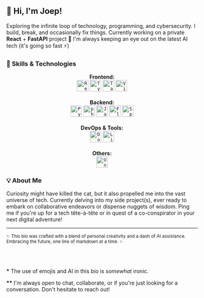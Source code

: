 <div align="left">
  <h2>👋 Hi, I'm Joep!</h2>
  <p>Exploring the infinite loop of technology, programming, and cybersecurity. I build, break, and occasionally fix things. Currently working on a private <b>React</b> + <b>FastAPI</b> project 🤫 I'm always keeping an eye out on the latest AI tech (it's going so fast ⚡) </p>
</div>

<h3 align="left">🚀 Skills & Technologies</h3>
<p align="center">
  <b>Frontend:</b>
  <br>
  <code><img width="30" src="https://user-images.githubusercontent.com/25181517/183897015-94a058a6-b86e-4e42-a37f-bf92061753e5.png" alt="React" title="React (aka 'I swear I'll finish this side project')"/></code>
  <code><img width="30" src="https://user-images.githubusercontent.com/25181517/183890598-19a0ac2d-e88a-4005-a8df-1ee36782fde1.png" alt="TypeScript" title="TypeScript (or how I learned to stop worrying and love the compiler)"/></code>
  <code><img width="30" src="https://user-images.githubusercontent.com/25181517/202896760-337261ed-ee92-4979-84c4-d4b829c7355d.png" alt="Tailwind CSS" title="Tailwind CSS (because who actually remembers CSS syntax?)"/></code>
  <code><img width="30" src="https://github.com/marwin1991/profile-technology-icons/assets/62091613/b40892ef-efb8-4b0e-a6b5-d1cfc2f3fc35" alt="Vite" title="Vite (so fast it's already done building)"/></code>
  <br><br>
  <b>Backend:</b>
  <br>
  <code><img width="30" src="https://user-images.githubusercontent.com/25181517/183423507-c056a6f9-1ba8-4312-a350-19bcbc5a8697.png" alt="Python" title="Python (for when I want things done yesterday)"/></code>
  <code><img width="30" src="https://user-images.githubusercontent.com/25181517/183570228-6a040b9f-3ddf-47a2-a201-743121dac664.png" alt="php" title="PHP (old but gold)"/></code>
  <code><img width="30" src="https://user-images.githubusercontent.com/25181517/117201156-9a724800-adec-11eb-9a9d-3cd0f67da4bc.png" alt="Java" title="Java (for that enterprise-grade coffee aroma)"/></code>
  <code><img width="30" src="https://user-images.githubusercontent.com/25181517/183423775-2276e25d-d43d-4e58-890b-edbc88e915f7.png" alt="Flask"title="Flask (Python's lightweight WYSIWYG, but FastAPI stole my heart <3)"/></code>
  <code><img width="30" src="https://user-images.githubusercontent.com/25181517/183891303-41f257f8-6b3d-487c-aa56-c497b880d0fb.png" alt="Spring Boot" title="Spring Boot (where Java goes to spring into action)"/></code>
  <br><br>
  <b>DevOps & Tools:</b>
  <br>
  <code><img width="30" src="https://user-images.githubusercontent.com/25181517/117207330-263ba280-adf4-11eb-9b97-0ac5b40bc3be.png" alt="Docker" title="Docker (to solve the 'it works on my machine' phenomenon )"/></code>
  <code><img width="30" src="https://github.com/marwin1991/profile-technology-icons/assets/76662862/2481dc48-be6b-4ebb-9e8c-3b957efe69fa" alt="Linux" title="Linux (where I spend hours customizing my terminal for a 5-minute task)"/></code>
  <br><br>
  <b>Others:</b>
  <br>
  <code><img width="30" src="https://user-images.githubusercontent.com/25181517/193427941-9437dbbe-376f-40dc-9573-0ef5c02a26a7.png" alt="Unity" title="Unity (building worlds one bug at a time)"/></code>
</p>

<div align="left">
  <h3>💡 About Me</h3>
  <p>Curiosity might have killed the cat, but it also propelled me into the vast universe of tech. Currently delving into my side project(s), ever ready to embark on collaborative endeavors or dispense nuggets of wisdom. Ping me if you're up for a tech tête-à-tête or in quest of a co-conspirator in your next digital adventure!</p>
</div>

---

<div align="left">
  <small>✨ This bio was crafted with a blend of personal creativity and a dash of AI assistance. Embracing the future, one line of markdown at a time. ✨</small>
</div>

<br><br>

<div align="left">
  <p><b>*</b> The use of emojis and AI in this bio is <i>somewhat</i> ironic.</p>
  <p><b>**</b> I'm always open to chat, collaborate, or if you're just looking for a conversation. Don't hesitate to reach out!</p></p>
</div>

